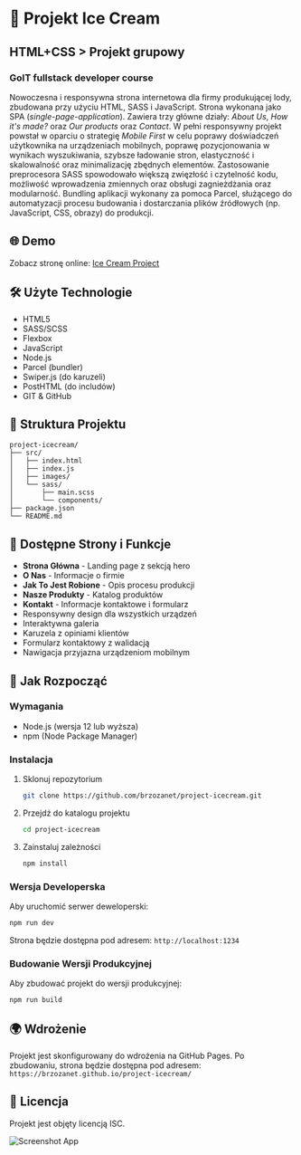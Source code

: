 # 🍦 Projekt Ice Cream

## HTML+CSS > Projekt grupowy

### GoIT fullstack developer course

Nowoczesna i responsywna strona internetowa dla firmy produkującej lody, zbudowana przy użyciu HTML, SASS i JavaScript. Strona wykonana jako SPA (_single-page-application_). Zawiera trzy główne działy: _About Us_, _How it's made?_ oraz _Our products_ oraz _Contact_. W pełni responsywny projekt powstał w oparciu o strategię _Mobile First_ w celu poprawy doświadczeń użytkownika na urządzeniach mobilnych, poprawę pozycjonowania w wynikach wyszukiwania, szybsze ładowanie stron, elastyczność i skalowalność oraz minimalizację zbędnych elementów. Zastosowanie preprocesora SASS spowodowało większą zwięzłość i czytelność kodu, możliwość wprowadzenia zmiennych oraz obsługi zagnieżdżania oraz modularność. Bundling aplikacji wykonany za pomoca Parcel, służącego do automatyzacji procesu budowania i dostarczania plików
źródłowych (np. JavaScript, CSS, obrazy) do produkcji.

## 🌐 Demo

Zobacz stronę online: [Ice Cream Project](https://brzozanet.github.io/project-icecream/)

## 🛠 Użyte Technologie

- HTML5
- SASS/SCSS
- Flexbox
- JavaScript
- Node.js
- Parcel (bundler)
- Swiper.js (do karuzeli)
- PostHTML (do includów)
- GIT & GitHub

## 📂 Struktura Projektu

```
project-icecream/
├── src/
│   ├── index.html
│   ├── index.js
│   ├── images/
│   └── sass/
│       ├── main.scss
│       └── components/
├── package.json
└── README.md
```

## 📱 Dostępne Strony i Funkcje

- **Strona Główna** - Landing page z sekcją hero
- **O Nas** - Informacje o firmie
- **Jak To Jest Robione** - Opis procesu produkcji
- **Nasze Produkty** - Katalog produktów
- **Kontakt** - Informacje kontaktowe i formularz
- Responsywny design dla wszystkich urządzeń
- Interaktywna galeria
- Karuzela z opiniami klientów
- Formularz kontaktowy z walidacją
- Nawigacja przyjazna urządzeniom mobilnym

## 🚀 Jak Rozpocząć

### Wymagania

- Node.js (wersja 12 lub wyższa)
- npm (Node Package Manager)

### Instalacja

1. Sklonuj repozytorium

   ```bash
   git clone https://github.com/brzozanet/project-icecream.git
   ```

2. Przejdź do katalogu projektu

   ```bash
   cd project-icecream
   ```

3. Zainstaluj zależności
   ```bash
   npm install
   ```

### Wersja Developerska

Aby uruchomić serwer deweloperski:

```bash
npm run dev
```

Strona będzie dostępna pod adresem: `http://localhost:1234`

### Budowanie Wersji Produkcyjnej

Aby zbudować projekt do wersji produkcyjnej:

```bash
npm run build
```

## 🌍 Wdrożenie

Projekt jest skonfigurowany do wdrożenia na GitHub Pages. Po zbudowaniu, strona będzie dostępna pod adresem:
`https://brzozanet.github.io/project-icecream/`

## 📝 Licencja

Projekt jest objęty licencją ISC.

![Screenshot App](https://raw.githubusercontent.com/brzozanet/project-icecream/main/src/images/gh-cover-goit-html-css.png)
